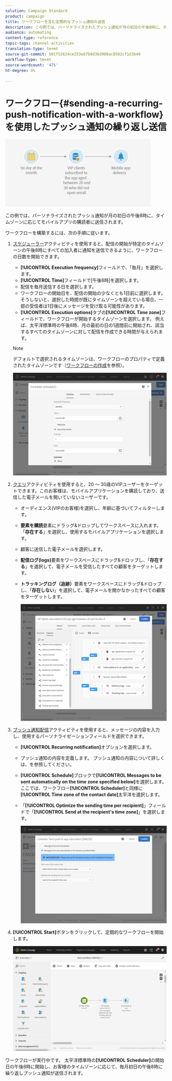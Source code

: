 ```yaml
---
solution: Campaign Standard
product: campaign
title: ワークフローを含む定期的なプッシュ通知の送信
description: この例では、パーソナライズされたプッシュ通知が月の初日の午後8時に、タイムゾーンに応じてモバイルアプリの購読者に送信されます。
audience: automating
content-type: reference
topic-tags: channel-activities
translation-type: tm+mt
source-git-commit: 501f52624ce253eb7b0d36d908ac8502cf1d3b48
workflow-type: tm+mt
source-wordcount: '475'
ht-degree: 4%

---
```



# ワークフロー{#sending-a-recurring-push-notification-with-a-workflow}を使用したプッシュ通知の繰り返し送信

![](assets/wkf_push_example_1.png)

この例では、パーソナライズされたプッシュ通知が月の初日の午後8時に、タイムゾーンに応じてモバイルアプリの購読者に送信されます。

ワークフローを構築するには、次の手順に従います。

1. [スケジューラー](../../automating/using/scheduler.md)アクティビティを使用すると、配信の開始が特定のタイムゾーンの午後8時にすべての加入者に通知を送信できるように、ワークフローの日数を開始できます。

   * **[!UICONTROL Execution frequency]**&#x200B;フィールドで、「毎月」を選択します。
   * **[!UICONTROL Time]**&#x200B;フィールドで[午後8時]を選択します。
   * 配信を毎月送信する日を選択します。
   * ワークフローの開始日を、配信の開始の少なくとも1日前に選択します。 そうしないと、選択した時間が既にタイムゾーンを超えている場合、一部の受信者は1日後にメッセージを受け取る可能性があります。
   * **[!UICONTROL Execution options]**&#x200B;タブの&#x200B;**[!UICONTROL Time zone]**&#x200B;フィールドで、ワークフローが開始するタイムゾーンを選択します。 例えば、太平洋標準時の午後8時、月の最初の日の1週間前に開始され、該当するすべてのタイムゾーンに対して配信を作成できる時間が与えられます。

   >[!NOTE]
   >
   >デフォルトで選択されるタイムゾーンは、ワークフローのプロパティで定義されたタイムゾーンです（[ワークフローの作成](../../automating/using/building-a-workflow.md)を参照）。

   ![](assets/wkf_push_example_5.png)

1. [クエリ](../../automating/using/query.md)アクティビティを使用すると、20 ～ 30歳のVIPユーザーをターゲットできます。このお客様は、モバイルアプリケーションを購読しており、送信した電子メールを開いていないユーザーです。

   * オーディエンス(VIPのお客様)を選択し、年齢に基づいてフィルターします。
   * **要素を購読**&#x200B;要素にドラッグ&amp;ドロップしてワークスペースに入れます。 「**存在する**」を選択し、使用するモバイルアプリケーションを選択します。
   * 顧客に送信した電子メールを選択します。
   * **配信ログ(logs)**&#x200B;要素をワークスペースにドラッグ&amp;ドロップし、「**存在する**」を選択して、電子メールを受信したすべての顧客をターゲットします。
   * **トラッキングログ（追跡）**&#x200B;要素をワークスペースにドラッグ&amp;ドロップし、「**存在しない**」を選択して、電子メールを開かなかったすべての顧客をターゲットします。

      ![](assets/wkf_push_example_2.png)

1. [プッシュ通知配信](../../automating/using/push-notification-delivery.md)アクティビティを使用すると、メッセージの内容を入力し、使用するパーソナライゼーションフィールドを選択できます。

   * **[!UICONTROL Recurring notification]**&#x200B;オプションを選択します。
   * プッシュ通知の内容を定義します。 プッシュ通知の内容について詳しくは、[](../../channels/using/preparing-and-sending-a-push-notification.md)を参照してください。
   * **[!UICONTROL Schedule]**&#x200B;ブロックで&#x200B;**[!UICONTROL Messages to be sent automatically on the time zone specified below]**&#x200B;を選択します。 ここでは、ワークフロー&#x200B;**[!UICONTROL Scheduler]**&#x200B;と同様に&#x200B;**[!UICONTROL Time zone of the contact date]**&#x200B;太平洋を選択します。
   * 「**[!UICONTROL Optimize the sending time per recipient]**」フィールドで「**[!UICONTROL Send at the recipient's time zone]**」を選択します。

      ![](assets/wkf_push_example_4.png)

1. **[!UICONTROL Start]**&#x200B;ボタンをクリックして、定期的なワークフローを開始します。

   ![](assets/wkf_push_example_3.png)

ワークフローが実行中です。 太平洋標準時の&#x200B;**[!UICONTROL Scheduler]**&#x200B;の開始日の午後8時に開始し、お客様のタイムゾーンに応じて、毎月初日の午後8時に繰り返しプッシュ通知が送信されます。
